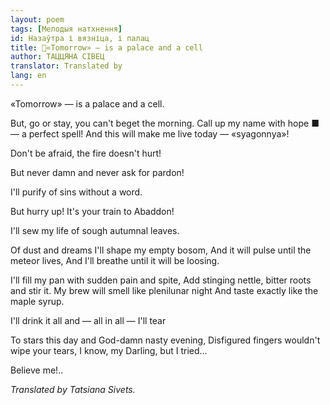 ```yaml
---
layout: poem
tags: [Мелодыя натхнення]
id: Назаўтра і вязніца, і палац
title: 🚧«Tomorrow» — is a palace and a cell 
author: ТАЦЦЯНА СІВЕЦ
translator: Translated by 
lang: en
---
```



 
«Tomorrow»  — is a palace and a cell.

But, go or stay, you can't beget the morning. Call up my name with hope ■— a perfect spell! And this will make me live today — «syagonnya»!

Don't be afraid, the fire doesn't hurt!

But never damn and never ask for pardon!

I'll purify of sins without a word.

But hurry up! It's your train to Abaddon!

I'll sew my life of sough autumnal leaves.

Of dust and dreams I'll shape my empty bosom, And it will pulse until the meteor lives, And I'll breathe until it will be loosing.

I'll fill my pan with sudden pain and spite, Add stinging nettle, bitter roots and stir it. My brew will smell like plenilunar night And taste exactly like the maple syrup.

I'll drink it all and — all in all — I'll tear

To stars this day and God-damn nasty evening, Disfigured fingers wouldn't wipe your tears, I know, my Darling, but I tried...

Believe me!..

_Translated by Tatsiana Sivets._

